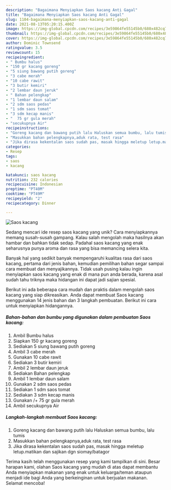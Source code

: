```yaml
---
description: "Bagaimana Menyiapkan Saos kacang Anti Gagal"
title: "Bagaimana Menyiapkan Saos kacang Anti Gagal"
slug: 1104-bagaimana-menyiapkan-saos-kacang-anti-gagal
date: 2021-08-13T05:20:15.400Z
image: https://img-global.cpcdn.com/recipes/3e59864fe55145b0/680x482cq70/saos-kacang-foto-resep-utama.jpg
thumbnail: https://img-global.cpcdn.com/recipes/3e59864fe55145b0/680x482cq70/saos-kacang-foto-resep-utama.jpg
cover: https://img-global.cpcdn.com/recipes/3e59864fe55145b0/680x482cq70/saos-kacang-foto-resep-utama.jpg
author: Dominic Townsend
ratingvalue: 3.5
reviewcount: 15
recipeingredient:
- " Bumbu halus"
- "150 gr kacang goreng"
- "5 siung bawang putih goreng"
- "3 cabe merah"
- "10 cabe rawit"
- "3 butir kemiri"
- "2 lembar daun jeruk"
- " Bahan pelengkap"
- "1 lembar daun salam"
- "2 sdm saos pedas"
- "1 sdm saos tomat"
- "3 sdm kecap manis"
- "  75 gr gula merah"
- "secukupnya Air"
recipeinstructions:
- "Goreng kacang dan bawang putih lalu Haluskan semua bumbu, lalu tumis"
- "Masukkan bahan pelengkapnya,aduk rata, test rasa"
- "Jika dirasa kekentalan saos sudah pas, masak hingga meletup letup.matikan dan sajikan dgn siomay/batagor"
categories:
- Resep
tags:
- saos
- kacang

katakunci: saos kacang 
nutrition: 232 calories
recipecuisine: Indonesian
preptime: "PT40M"
cooktime: "PT49M"
recipeyield: "2"
recipecategory: Dinner

---
```



![Saos kacang](https://img-global.cpcdn.com/recipes/3e59864fe55145b0/680x482cq70/saos-kacang-foto-resep-utama.jpg)

Sedang mencari ide resep saos kacang yang unik? Cara menyiapkannya memang susah-susah gampang. Kalau salah mengolah maka hasilnya akan hambar dan bahkan tidak sedap. Padahal saos kacang yang enak seharusnya punya aroma dan rasa yang bisa memancing selera kita.



Banyak hal yang sedikit banyak mempengaruhi kualitas rasa dari saos kacang, pertama dari jenis bahan, kemudian pemilihan bahan segar sampai cara membuat dan menyajikannya. Tidak usah pusing kalau ingin menyiapkan saos kacang yang enak di mana pun anda berada, karena asal sudah tahu triknya maka hidangan ini dapat jadi sajian spesial.


Berikut ini ada beberapa cara mudah dan praktis dalam mengolah saos kacang yang siap dikreasikan. Anda dapat membuat Saos kacang menggunakan 14 jenis bahan dan 3 langkah pembuatan. Berikut ini cara untuk menyiapkan hidangannya.

<!--inarticleads1-->

##### Bahan-bahan dan bumbu yang digunakan dalam pembuatan Saos kacang:

1. Ambil  Bumbu halus
1. Siapkan 150 gr kacang goreng
1. Sediakan 5 siung bawang putih goreng
1. Ambil 3 cabe merah
1. Gunakan 10 cabe rawit
1. Sediakan 3 butir kemiri
1. Ambil 2 lembar daun jeruk
1. Sediakan  Bahan pelengkap
1. Ambil 1 lembar daun salam
1. Gunakan 2 sdm saos pedas
1. Sediakan 1 sdm saos tomat
1. Sediakan 3 sdm kecap manis
1. Gunakan  /+ 75 gr gula merah
1. Ambil secukupnya Air




<!--inarticleads2-->

##### Langkah-langkah membuat Saos kacang:

1. Goreng kacang dan bawang putih lalu Haluskan semua bumbu, lalu tumis
1. Masukkan bahan pelengkapnya,aduk rata, test rasa
1. Jika dirasa kekentalan saos sudah pas, masak hingga meletup letup.matikan dan sajikan dgn siomay/batagor




Terima kasih telah menggunakan resep yang kami tampilkan di sini. Besar harapan kami, olahan Saos kacang yang mudah di atas dapat membantu Anda menyiapkan makanan yang enak untuk keluarga/teman ataupun menjadi ide bagi Anda yang berkeinginan untuk berjualan makanan. Selamat mencoba!
